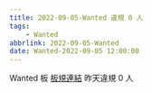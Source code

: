 ```yaml
---
title: 2022-09-05-Wanted 違規 0 人
tags:
    - Wanted
abbrlink: 2022-09-05-Wanted
date: Wanted-2022-09-05 12:00:00
---
```

Wanted 板 [板規連結](https://www.ptt.cc/bbs/Wanted/M.1608829773.A.D3B.html)
昨天違規 0 人

